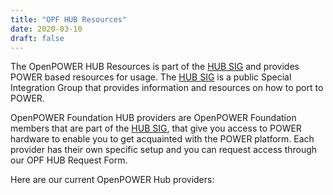 ```yaml
---
title: "OPF HUB Resources"
date: 2020-03-10
draft: false
---
```


The OpenPOWER HUB Resources is part of the [HUB SIG](/groups/hub/) and provides POWER based resources for usage. The [HUB SIG](/groups/hub/) is a public Special Integration Group that provides information and resources on how to port to POWER.

OpenPOWER Foundation HUB providers are OpenPOWER Foundation members that are part of the [HUB SIG](/groups/hub/), that give you access to POWER hardware to enable you to get acquainted with the POWER platform. Each provider has their own specific setup and you can request access through our OPF HUB Request Form.

Here are our current OpenPOWER Hub providers:
